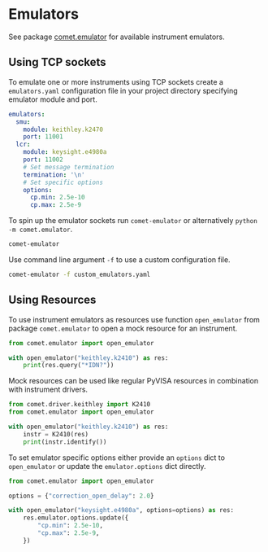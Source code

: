 # Emulators

See package [comet.emulator](https://github.com/hephy-dd/comet/tree/main/src/comet/emulator)
for available instrument emulators.

## Using TCP sockets

To emulate one or more instruments using TCP sockets create a `emulators.yaml`
configuration file in your project directory specifying emulator module and
port.

```yaml
emulators:
  smu:
    module: keithley.k2470
    port: 11001
  lcr:
    module: keysight.e4980a
    port: 11002
    # Set message termination
    termination: '\n'
    # Set specific options
    options:
      cp.min: 2.5e-10
      cp.max: 2.5e-9
```

To spin up the emulator sockets run `comet-emulator` or alternatively
`python -m comet.emulator`.

```bash
comet-emulator
```

Use command line argument `-f` to use a custom configuration file.

```bash
comet-emulator -f custom_emulators.yaml
```

## Using Resources

To use instrument emulators as resources use function `open_emulator` from
package `comet.emulator` to open a mock resource for an instrument.

```python
from comet.emulator import open_emulator

with open_emulator("keithley.k2410") as res:
    print(res.query("*IDN?"))
```

Mock resources can be used like regular PyVISA resources in combination with
instrument drivers.

```python
from comet.driver.keithley import K2410
from comet.emulator import open_emulator

with open_emulator("keithley.k2410") as res:
    instr = K2410(res)
    print(instr.identify())
```

To set emulator specific options either provide an `options` dict to
`open_emulator` or update the `emulator.options` dict directly.

```python
from comet.emulator import open_emulator

options = {"correction_open_delay": 2.0}

with open_emulator("keysight.e4980a", options=options) as res:
    res.emulator.options.update({
        "cp.min": 2.5e-10,
        "cp.max": 2.5e-9,
    })
```
